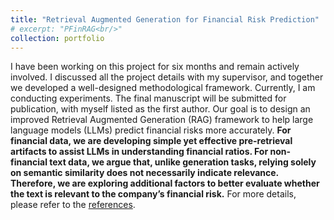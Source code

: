 ```yaml
---
title: "Retrieval Augmented Generation for Financial Risk Prediction"
# excerpt: "PFinRAG<br/>"
collection: portfolio
---
```


I have been working on this project for six months and remain actively involved. I discussed all the project details with my supervisor, and together we developed a well-designed methodological framework. Currently, I am conducting experiments. The final manuscript will be submitted for publication, with myself listed as the first author.
Our goal is to design an improved Retrieval Augmented Generation (RAG) framework to help large language models (LLMs) predict financial risks more accurately. <b>For financial data, we are developing simple yet effective pre-retrieval artifacts to assist LLMs in understanding financial ratios. For non-financial text data, we argue that, unlike generation tasks, relying solely on semantic similarity does not necessarily indicate relevance. Therefore, we are exploring additional factors to better evaluate whether the text is relevant to the company’s financial risk.</b> For more details, please refer to the [references](/files/FinRAG/References.html).